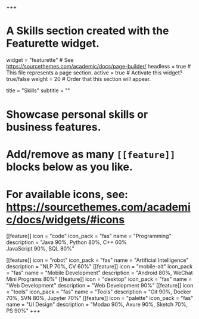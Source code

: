 +++
# A Skills section created with the Featurette widget.
widget = "featurette"  # See https://sourcethemes.com/academic/docs/page-builder/
headless = true  # This file represents a page section.
active = true  # Activate this widget? true/false
weight = 20  # Order that this section will appear.

title = "Skills"
subtitle = ""

# Showcase personal skills or business features.
# 
# Add/remove as many `[[feature]]` blocks below as you like.
# 
# For available icons, see: https://sourcethemes.com/academic/docs/widgets/#icons

[[feature]]
  icon = "code"
  icon_pack = "fas"
  name = "Programming"
  description = "Java 90%, Python 80%, C++ 60%<br>JavaScript 90%, SQL 80%"
  
[[feature]]
  icon = "robot"
  icon_pack = "fas"
  name = "Artificial Intelligence"
  description = "NLP 70%, CV 60%"
[[feature]]
  icon = "mobile-alt"
  icon_pack = "fas"
  name = "Mobile Development"
  description = "Android 80%, WeChat Mini Programs 80%"
[[feature]]
  icon = "desktop"
  icon_pack = "fas"
  name = "Web Development"
  description = "Web Development 90%"
[[feature]]
  icon = "tools"
  icon_pack = "fas"
  name = "Tools"
  description = "Git 90%, Docker 70%, SVN 80%, Jupyter 70%"
[[feature]]
  icon = "palette"
  icon_pack = "fas"
  name = "UI Design"
  description = "Modao 90%, Axure 90%, Sketch 70%, PS 90%"
+++
